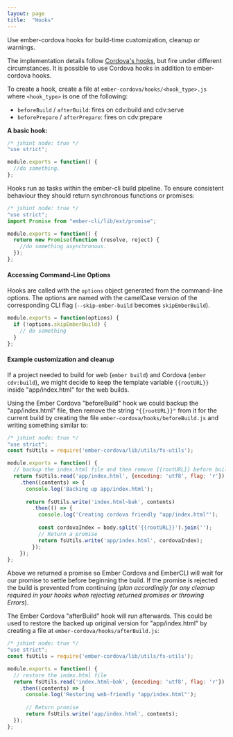 ```yaml
---
layout: page
title:  "Hooks"
---
```


Use ember-cordova hooks for build-time customization, cleanup or warnings.

The implementation details follow [Cordova's hooks](https://cordova.apache.org/docs/en/latest/guide/appdev/hooks/index.html#introduction), but fire under different circumstances. It is possible to use Cordova hooks in addition to ember-cordova hooks.


To create a hook, create a file at `ember-cordova/hooks/<hook_type>.js` where `<hook_type>` is one of the following:

* `beforeBuild` / `afterBuild`: fires on cdv:build and cdv:serve
* `beforePrepare` / `afterPrepare`: fires on cdv:prepare

**A basic hook:**

```js
/* jshint node: true */
"use strict";

module.exports = function() {
  //do something.
};
```

Hooks run as tasks within the ember-cli build pipeline. To ensure consistent behaviour they should return synchronous functions or promises:

```js
/* jshint node: true */
"use strict";
import Promise from "ember-cli/lib/ext/promise";

module.exports = function() {
  return new Promise(function (resolve, reject) {
    //do something asynchronous.
  });
};
```

#### Accessing Command-Line Options

Hooks are called with the `options` object generated from the command-line options. The options are named with the camelCase version of the corresponding CLI flag (`--skip-ember-build` becomes `skipEmberBuild`).

```js
module.exports = function(options) {
  if (!options.skipEmberBuild) {
    // do something
  }
};
```

#### Example customization and cleanup
If a project needed to build for web (`ember build`) and Cordova (`ember cdv:build`), we might decide to keep the template variable `{{rootURL}}` inside "app/index.html" for the web builds. 

Using the Ember Cordova "beforeBuild" hook we could backup the "app/index.html" file, then remove the string `"{{rootURL}}"` from it for the current build by creating the file `ember-cordova/hooks/beforeBuild.js` and writing something similar to:

```javascript
/* jshint node: true */
"use strict";
const fsUtils = require('ember-cordova/lib/utils/fs-utils');

module.exports = function() {
  // backup the index.html file and then remove {{rootURL}} before build.
  return fsUtils.read('app/index.html', {encoding: 'utf8', flag: 'r'})
    .then((contents) => {
      console.log('Backing up app/index.html');
      
      return fsUtils.write('index.html~bak', contents)
        .then(() => {
          console.log('Creating cordova friendly "app/index.html"');
          
          const cordovaIndex = body.split('{{rootURL}}').join('');
          // Return a promise
          return fsUtils.write('app/index.html', cordovaIndex);
        });
    });
};
```

Above we returned a promise so Ember Cordova and EmberCLI will wait for our promise to settle before beginning the build. If the promise is rejected the build is prevented from continuing (*plan accordingly for any cleanup required in your hooks when rejecting returned promises or throwing Errors*).

The Ember Cordova "afterBuild" hook will run afterwards. This could be used to restore the backed up original version for "app/index.html" by creating a file at `ember-cordova/hooks/afterBuild.js`:

```javascript
/* jshint node: true */
"use strict";
const fsUtils = require('ember-cordova/lib/utils/fs-utils');

module.exports = function() {
  // restore the index.html file
  return fsUtils.read('index.html~bak', {encoding: 'utf8', flag: 'r'})
    .then((contents) => {
      console.log('Restoring web-friendly "app/index.html"');
    
      // Return promise
      return fsUtils.write('app/index.html', contents);
  });
};
```
